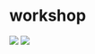 # workshop

<img src="https://cdn-images-1.medium.com/max/719/1*ODQUZPiwWu04XxKX4f2jbg.png" />

<img src="https://cdn-images-1.medium.com/max....ss" />